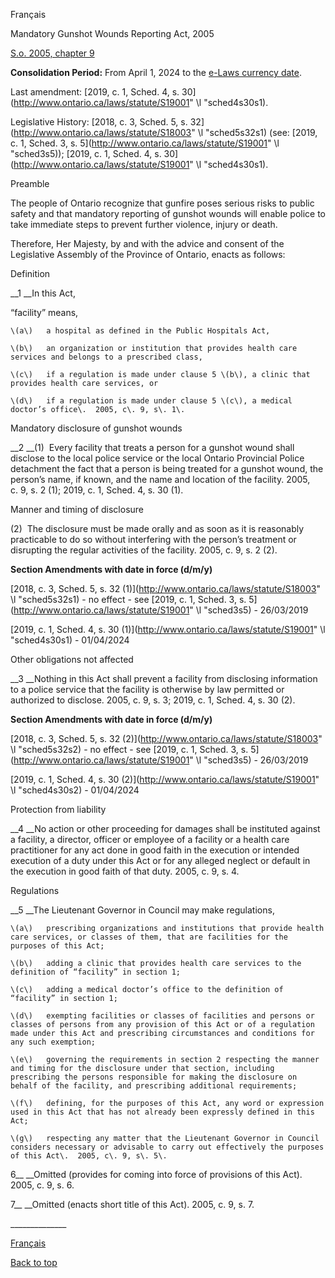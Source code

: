 [<a id="Top"></a>Français](http://www.ontario.ca/fr/lois/loi/05m09)

Mandatory Gunshot Wounds Reporting Act, 2005

[S\.o\. 2005, chapter 9](https://www.ontario.ca/laws/statute/s05009)

__Consolidation Period:__ From April 1, 2024 to the [e\-Laws currency date](http://www.e-laws.gov.on.ca/navigation?file=currencyDates&lang=en)\.

Last amendment: [2019, c\. 1, Sched\. 4, s\. 30](http://www.ontario.ca/laws/statute/S19001" \l "sched4s30s1)\.

Legislative History: [2018, c\. 3, Sched\. 5, s\. 32](http://www.ontario.ca/laws/statute/S18003" \l "sched5s32s1) \(see: [2019, c\. 1, Sched\. 3, s\. 5](http://www.ontario.ca/laws/statute/S19001" \l "sched3s5)\); [2019, c\. 1, Sched\. 4, s\. 30](http://www.ontario.ca/laws/statute/S19001" \l "sched4s30s1)\.

Preamble

The people of Ontario recognize that gunfire poses serious risks to public safety and that mandatory reporting of gunshot wounds will enable police to take immediate steps to prevent further violence, injury or death\.

Therefore, Her Majesty, by and with the advice and consent of the Legislative Assembly of the Province of Ontario, enacts as follows:

Definition

__1 __In this Act,

“facility” means,

	\(a\)	a hospital as defined in the Public Hospitals Act, 

	\(b\)	an organization or institution that provides health care services and belongs to a prescribed class, 

	\(c\)	if a regulation is made under clause 5 \(b\), a clinic that provides health care services, or

	\(d\)	if a regulation is made under clause 5 \(c\), a medical doctor’s office\.  2005, c\. 9, s\. 1\.

Mandatory disclosure of gunshot wounds

__2 __\(1\)  Every facility that treats a person for a gunshot wound shall disclose to the local police service or the local Ontario Provincial Police detachment the fact that a person is being treated for a gunshot wound, the person’s name, if known, and the name and location of the facility\.  2005, c\. 9, s\. 2 \(1\); 2019, c\. 1, Sched\. 4, s\. 30 \(1\)\.

Manner and timing of disclosure

\(2\)  The disclosure must be made orally and as soon as it is reasonably practicable to do so without interfering with the person’s treatment or disrupting the regular activities of the facility\.  2005, c\. 9, s\. 2 \(2\)\.

__Section Amendments with date in force \(d/m/y\)__

[2018, c\. 3, Sched\. 5, s\. 32 \(1\)](http://www.ontario.ca/laws/statute/S18003" \l "sched5s32s1) \- no effect \- see [2019, c\. 1, Sched\. 3, s\. 5](http://www.ontario.ca/laws/statute/S19001" \l "sched3s5) \- 26/03/2019

[2019, c\. 1, Sched\. 4, s\. 30 \(1\)](http://www.ontario.ca/laws/statute/S19001" \l "sched4s30s1) \- 01/04/2024

Other obligations not affected

__3 __Nothing in this Act shall prevent a facility from disclosing information to a police service that the facility is otherwise by law permitted or authorized to disclose\.  2005, c\. 9, s\. 3; 2019, c\. 1, Sched\. 4, s\. 30 \(2\)\.

__Section Amendments with date in force \(d/m/y\)__

[2018, c\. 3, Sched\. 5, s\. 32 \(2\)](http://www.ontario.ca/laws/statute/S18003" \l "sched5s32s2) \- no effect \- see [2019, c\. 1, Sched\. 3, s\. 5](http://www.ontario.ca/laws/statute/S19001" \l "sched3s5) \- 26/03/2019

[2019, c\. 1, Sched\. 4, s\. 30 \(2\)](http://www.ontario.ca/laws/statute/S19001" \l "sched4s30s2) \- 01/04/2024

Protection from liability

__4 __No action or other proceeding for damages shall be instituted against a facility, a director, officer or employee of a facility or a health care practitioner for any act done in good faith in the execution or intended execution of a duty under this Act or for any alleged neglect or default in the execution in good faith of that duty\.  2005, c\. 9, s\. 4\.

Regulations

__5 __The Lieutenant Governor in Council may make regulations, 

	\(a\)	prescribing organizations and institutions that provide health care services, or classes of them, that are facilities for the purposes of this Act; 

	\(b\)	adding a clinic that provides health care services to the definition of “facility” in section 1;

	\(c\)	adding a medical doctor’s office to the definition of “facility” in section 1;

	\(d\)	exempting facilities or classes of facilities and persons or classes of persons from any provision of this Act or of a regulation made under this Act and prescribing circumstances and conditions for any such exemption;

	\(e\)	governing the requirements in section 2 respecting the manner and timing for the disclosure under that section, including prescribing the persons responsible for making the disclosure on behalf of the facility, and prescribing additional requirements;  

	\(f\)	defining, for the purposes of this Act, any word or expression used in this Act that has not already been expressly defined in this Act;

	\(g\)	respecting any matter that the Lieutenant Governor in Council considers necessary or advisable to carry out effectively the purposes of this Act\.  2005, c\. 9, s\. 5\.

6__ __Omitted \(provides for coming into force of provisions of this Act\)\.  2005, c\. 9, s\. 6\.

7__ __Omitted \(enacts short title of this Act\)\.  2005, c\. 9, s\. 7\.

\_\_\_\_\_\_\_\_\_\_\_\_\_\_ 

[Français](http://www.ontario.ca/fr/lois/loi/05m09)

[Back to top](#Top)

